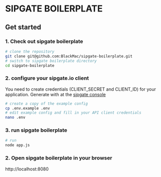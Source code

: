 SIPGATE BOILERPLATE
===================

## Get started

 ### 1. Check out sipgate boilerplate
```bash
# clone the repository
git clone git@github.com:BlackMac/sipgate-boilerplate.git
# switch to sipgate boilerplate directory
cd sipgate-boilerplate
```

### 2. configure your sipgate.io client

You need to create credentials (CLIENT_SECRET and CLIENT_ID) for your application. Generate with at the [sipgate console](https://console.sipgate.com)

```bash
# create a copy of the example config
cp .env.example .env
# edit example config and fill in your API client credentials
nano .env
````


### 3. run sipgate boilerplate
```bash
# run
node app.js
```

### 2. Open sipgate boilerplate in your browser

http://localhost:8080

